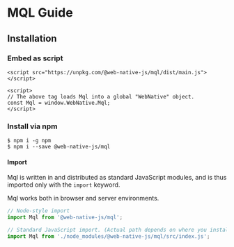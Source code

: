 # MQL Guide

## Installation

### Embed as script

```markup
<script src="https://unpkg.com/@web-native-js/mql/dist/main.js"></script>

<script>
// The above tag loads Mql into a global "WebNative" object.
const Mql = window.WebNative.Mql;
</script>
```

### Install via npm

```text
$ npm i -g npm
$ npm i --save @web-native-js/mql
```

#### Import

Mql is written in and distributed as standard JavaScript modules, and is thus imported only with the `import` keyword.

Mql works both in browser and server environments.

```javascript
// Node-style import
import Mql from '@web-native-js/mql';

// Standard JavaScript import. (Actual path depends on where you installed Mql to.)
import Mql from './node_modules/@web-native-js/mql/src/index.js';
```

